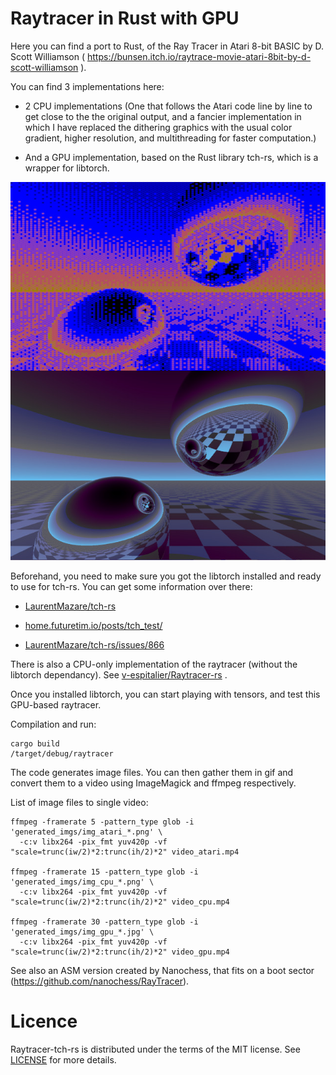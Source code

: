 
# Raytracer in Rust with GPU

Here you can find a port to Rust, of the Ray Tracer in Atari 8-bit BASIC by D. Scott Williamson ( https://bunsen.itch.io/raytrace-movie-atari-8bit-by-d-scott-williamson ).

You can find 3 implementations here:

- 2 CPU implementations (One that follows the Atari code line by line to get close to the the original output, and a fancier implementation in which I have replaced the dithering graphics with the usual color gradient, higher resolution, and multithreading for faster computation.)

- And a GPU implementation, based on the Rust library tch-rs, which is a wrapper for libtorch.

![Example of atari, cpu, gpu images](examples_imgs/atari_cpu.jpg)


Beforehand, you need to make sure you got the libtorch installed and ready to use for tch-rs. You can get some information over there:

- [LaurentMazare/tch-rs](https://github.com/LaurentMazare/tch-rs)

- [home.futuretim.io/posts/tch_test/](https://home.futuretim.io/posts/tch_test/)

- [LaurentMazare/tch-rs/issues/866](https://github.com/LaurentMazare/tch-rs/issues/866)


There is also a CPU-only implementation of the raytracer (without the libtorch dependancy). See [v-espitalier/Raytracer-rs](https://github.com/v-espitalier/Raytracer-rs) .

Once you installed libtorch, you can start playing with tensors, and test this GPU-based raytracer.

Compilation and run:

~~~
cargo build
/target/debug/raytracer
~~~

The code generates image files. You can then gather them in gif and convert them to a video using ImageMagick and ffmpeg respectively.

List of image files to single video:
~~~
ffmpeg -framerate 5 -pattern_type glob -i 'generated_imgs/img_atari_*.png' \
  -c:v libx264 -pix_fmt yuv420p -vf "scale=trunc(iw/2)*2:trunc(ih/2)*2" video_atari.mp4

ffmpeg -framerate 15 -pattern_type glob -i 'generated_imgs/img_cpu_*.png' \
  -c:v libx264 -pix_fmt yuv420p -vf "scale=trunc(iw/2)*2:trunc(ih/2)*2" video_cpu.mp4

ffmpeg -framerate 30 -pattern_type glob -i 'generated_imgs/img_gpu_*.jpg' \
  -c:v libx264 -pix_fmt yuv420p -vf "scale=trunc(iw/2)*2:trunc(ih/2)*2" video_gpu.mp4
~~~

See also an ASM version created by Nanochess, that fits on a boot sector (https://github.com/nanochess/RayTracer).

# Licence
Raytracer-tch-rs is distributed under the terms of the MIT license. 
See [LICENSE](https://github.com/v-espitalier/Raytracer-tch-rs/blob/main/LICENSE) for more details.